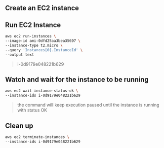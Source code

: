 ## Create an EC2 instance

## Run EC2 Instance

```bash
aws ec2 run-instances \
--image-id ami-0dfd25aa3bea35697 \
--instance-type t2.micro \
--query 'Instances[0].InstanceId' \
--output text
```

> i-0d9179e048221b629

## Watch and wait for the instance to be running

```bash
aws ec2 wait instance-status-ok \
--instance-ids i-0d9179e048221b629
```

> the command will keep execution paused until the instance is running with status OK

## Clean up

```bash
aws ec2 terminate-instances \
--instance-ids i-0d9179e048221b629
```
